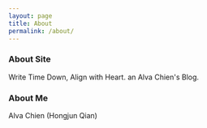 ```yaml
---
layout: page
title: About
permalink: /about/
---
```


### About Site
Write Time Down, Align with Heart.
an Alva Chien's Blog.

### About Me
Alva Chien (Hongjun Qian)
